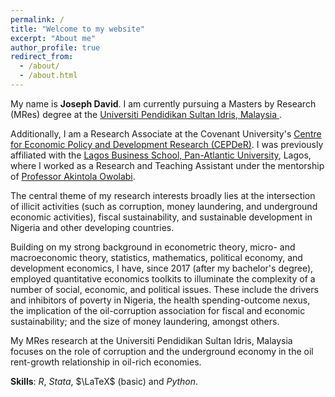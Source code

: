 ```yaml
---
permalink: /
title: "Welcome to my website"
excerpt: "About me"
author_profile: true
redirect_from: 
  - /about/
  - /about.html
---
```

My name is **Joseph David**. I am currently pursuing a Masters by Research (MRes) degree at the <a href ="https://fpe.upsi.edu.my/master/">Universiti Pendidikan Sultan Idris, Malaysia </a>. 

Additionally, I am a Research Associate at the Covenant University's <a href ="https://cepder.covenantuniversity.edu.ng/"> Centre for Economic Policy and Development Research (CEPDeR)</a>. I was previously affiliated with the <a href="https://lbs.edu.ng" target="_blank">Lagos Business School, Pan-Atlantic University</a>, Lagos, where I worked as a Research and Teaching Assistant under the mentorship of <a href ="https://www.lbs.edu.ng/faculty_profiles/akintola-owolabi/">Professor Akintola Owolabi</a>.  

The central theme of my research interests broadly lies at the intersection of illicit activities (such as corruption, money laundering, and underground economic activities), fiscal sustainability, and sustainable development in Nigeria and other developing countries. 


Building on my strong background in econometric theory, micro- and macroeconomic theory, statistics, mathematics, political economy, and development economics, I have, since 2017 (after my bachelor's degree), employed quantitative economics toolkits to illuminate the complexity of a number of social, economic, and political issues. These include the drivers and inhibitors of poverty in Nigeria, the health spending-outcome nexus, the implication of the oil-corruption association for fiscal and economic sustainability; and the size of money laundering, amongst others.

My MRes research at the Universiti Pendidikan Sultan Idris, Malaysia focuses on the role of corruption and the underground economy in the oil rent-growth relationship in oil-rich economies.

<b>Skills</b>: $R$, $Stata$, $\LaTeX$ (basic) and $Python$.
